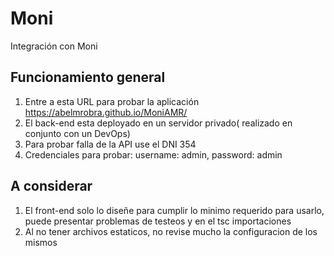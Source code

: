 # Moni
Integración con Moni

## Funcionamiento general
1. Entre a esta URL para probar la aplicación https://abelmrobra.github.io/MoniAMR/
2. El back-end esta deployado en un servidor privado( realizado en conjunto con un DevOps)
3. Para probar falla de la API use el DNI 354
4. Credenciales para probar: username: admin, password: admin


## A considerar
1. El front-end solo lo diseñe para cumplir lo minimo requerido para usarlo, puede presentar problemas de testeos y en el tsc importaciones
2. Al no tener archivos estaticos, no revise mucho la configuracion de los mismos



